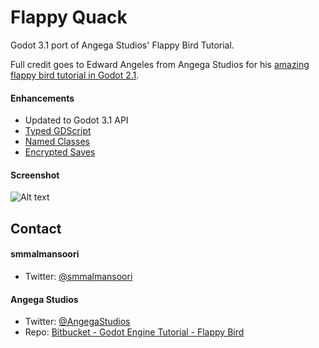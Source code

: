 # Flappy Quack
Godot 3.1 port of Angega Studios' Flappy Bird Tutorial.

Full credit goes to Edward Angeles from Angega Studios for his [amazing flappy bird tutorial in Godot 2.1](https://www.youtube.com/playlist?list=PLv3l-oZCXaql20IlPe7gfBEzomnPSLekY).

#### Enhancements
* Updated to Godot 3.1 API
* [Typed GDScript](https://docs.godotengine.org/en/3.1/getting_started/scripting/gdscript/static_typing.html)
* [Named Classes](https://godot.readthedocs.io/en/3.1/getting_started/scripting/gdscript/gdscript_basics.html#classes)
* [Encrypted Saves](https://docs.godotengine.org/en/3.1/tutorials/io/encrypting_save_games.html)

#### Screenshot
![Alt text](https://i.postimg.cc/yxy7Pv8D/flappy-quack-screenshot.png)

## Contact
#### smmalmansoori
* Twitter: [@smmalmansoori](https://twitter.com/smmalmansoori)
#### Angega Studios
* Twitter: [@AngegaStudios](https://twitter.com/AngegaStudios)
* Repo: [Bitbucket - Godot Engine Tutorial - Flappy Bird](https://bitbucket.org/EdwardAngeles/godot-engine-tutorial-flappy-bird)
